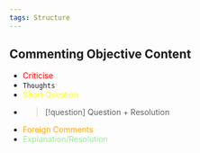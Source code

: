 ```yaml
---
tags: Structure
---
```

## Commenting Objective Content
- <font color="red">Criticise</font>
- `Thoughts`
- <font color="yellow">Short Question</font>
- >[!question] Question + Resolution
- <font color="orange">Foreign Comments</font>
- <font color="lightgreen">Explanation/Resolution</font>